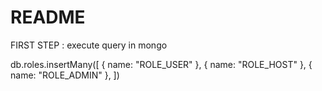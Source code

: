 # README #

FIRST STEP : execute query in mongo
 
db.roles.insertMany([
   { name: "ROLE_USER" },
   { name: "ROLE_HOST" },
   { name: "ROLE_ADMIN" },
])